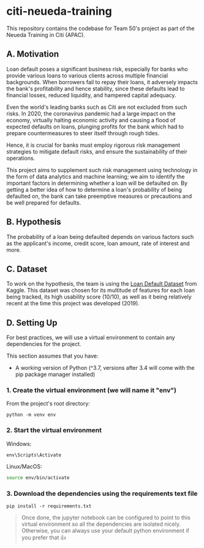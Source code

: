 # citi-neueda-training
This repository contains the codebase for Team 50's project as part of the Neueda Training in Citi (APAC).

## A. Motivation
Loan default poses a significant business risk, especially for banks who provide various loans to various clients across multiple financial backgrounds. When borrowers fail to repay their loans, it adversely impacts the bank's profitability and hence stability, since these defaults lead to financial losses, reduced liquidity, and hampered capital adequacy.

Even the world's leading banks such as Citi are not excluded from such risks. In 2020, the coronavirus pandemic had a large impact on the economy, virtually halting economic activity and causing a flood of expected defaults on loans, plunging profits for the bank which had to prepare countermeasures to steer itself through rough tides. 

Hence, it is crucial for banks must employ rigorous risk management strategies to mitigate default risks, and ensure the sustainability of their operations.

This project aims to supplement such risk management using technology in the form of data analytics and machine learning; we aim to identify the important factors in determining whether a loan will be defaulted on. By getting a better idea of how to determine a loan's probability of being defaulted on, the bank can take preemptive measures or precautions and be well prepared for defaults.

## B. Hypothesis
The probability of a loan being defaulted depends on various factors such as the applicant's income, credit score, loan amount, rate of interest and more.

## C. Dataset
To work on the hypothesis, the team is using the [Loan Default Dataset](https://www.kaggle.com/datasets/yasserh/loan-default-dataset) from Kaggle. This dataset was chosen for its multitude of features for each loan being tracked, its high usability score (10/10), as well as it being relatively recent at the time this project was developed (2019).

## D. Setting Up
For best practices, we will use a virtual environment to contain any dependencies for the project.

This section assumes that you have:

- A working version of Python (^3.7, versions after 3.4 will come with the pip package manager installed)

### 1. Create the virtual environment (we will name it "env") 
From the project's root directory:
```shell
python -m venv env
```

### 2. Start the virtual environment
Windows:
```shell
env\Scripts\Activate
```

Linux/MacOS:
```bash
source env/bin/activate
```

### 3. Download the dependencies using the requirements text file
```shell
pip install -r requirements.txt
```

> Once done, the jupyter notebook can be configured to point to this virtual environment so all the dependencies are isolated nicely. Otherwise, you can always use your default python environment if you prefer that 👍